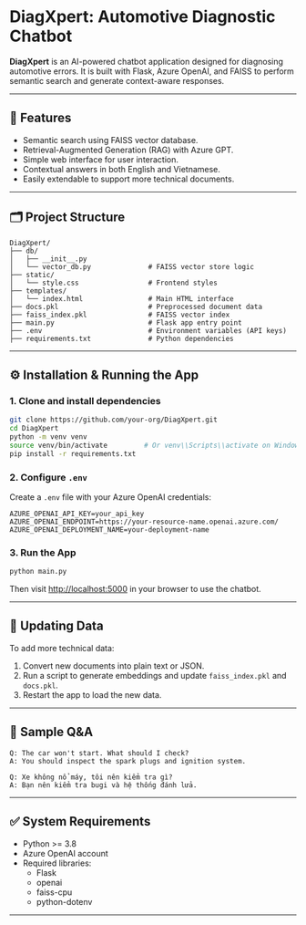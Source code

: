 # DiagXpert: Automotive Diagnostic Chatbot

**DiagXpert** is an AI-powered chatbot application designed for diagnosing automotive errors. It is built with Flask, Azure OpenAI, and FAISS to perform semantic search and generate context-aware responses.

---

## 🧠 Features

- Semantic search using FAISS vector database.
- Retrieval-Augmented Generation (RAG) with Azure GPT.
- Simple web interface for user interaction.
- Contextual answers in both English and Vietnamese.
- Easily extendable to support more technical documents.

---

## 🗂 Project Structure

```
DiagXpert/
├── db/
│   ├── __init__.py
│   └── vector_db.py              # FAISS vector store logic
├── static/
│   └── style.css                 # Frontend styles
├── templates/
│   └── index.html                # Main HTML interface
├── docs.pkl                      # Preprocessed document data
├── faiss_index.pkl               # FAISS vector index
├── main.py                       # Flask app entry point
├── .env                          # Environment variables (API keys)
├── requirements.txt              # Python dependencies
```

---

## ⚙️ Installation & Running the App

### 1. Clone and install dependencies

```bash
git clone https://github.com/your-org/DiagXpert.git
cd DiagXpert
python -m venv venv
source venv/bin/activate         # Or venv\\Scripts\\activate on Windows
pip install -r requirements.txt
```

### 2. Configure `.env`

Create a `.env` file with your Azure OpenAI credentials:

```
AZURE_OPENAI_API_KEY=your_api_key
AZURE_OPENAI_ENDPOINT=https://your-resource-name.openai.azure.com/
AZURE_OPENAI_DEPLOYMENT_NAME=your-deployment-name
```

### 3. Run the App

```bash
python main.py
```

Then visit [http://localhost:5000](http://localhost:5000) in your browser to use the chatbot.

---

## 📘 Updating Data

To add more technical data:

1. Convert new documents into plain text or JSON.
2. Run a script to generate embeddings and update `faiss_index.pkl` and `docs.pkl`.
3. Restart the app to load the new data.

---

## 💬 Sample Q&A

```text
Q: The car won't start. What should I check?
A: You should inspect the spark plugs and ignition system.

Q: Xe không nổ máy, tôi nên kiểm tra gì?
A: Bạn nên kiểm tra bugi và hệ thống đánh lửa.
```

---

## ✅ System Requirements

- Python >= 3.8
- Azure OpenAI account
- Required libraries:
  - Flask
  - openai
  - faiss-cpu
  - python-dotenv

---


